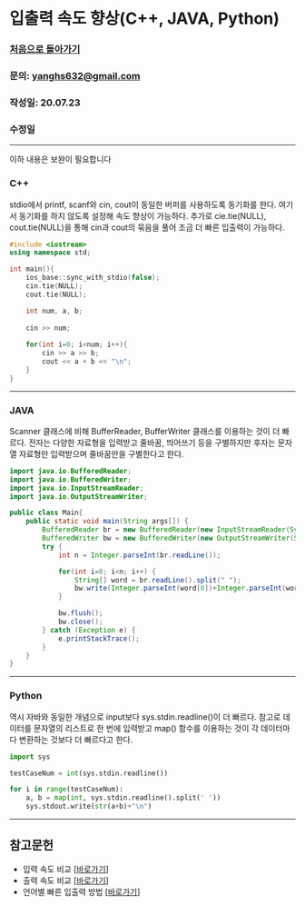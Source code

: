 # 입출력 속도 향상(C++, JAVA, Python)

### [처음으로 돌아가기](../README.md)
### 문의: yanghs632@gmail.com
### 작성일: 20.07.23
### 수정일

---

이하 내용은 보완이 필요합니다

### C++
stdio에서 printf, scanf와 cin, cout이 동일한 버퍼를 사용하도록 동기화를 한다. 여기서 동기화를 하지 않도록 설정해 속도 향상이 가능하다. 추가로 cie.tie(NULL), cout.tie(NULL)을 통해 cin과 cout의 묶음을 풀어 조금 더 빠른 입출력이 가능하다.
```cpp
#include <iostream>
using namespace std;

int main(){
	ios_base::sync_with_stdio(false);
	cin.tie(NULL);
	cout.tie(NULL);

    int num, a, b;
    
    cin >> num;
    
    for(int i=0; i<num; i++){
		cin >> a >> b;
		cout << a + b << "\n";
    }
}
```

---
### JAVA
Scanner 클래스에 비해 BufferReader, BufferWriter 클래스를 이용하는 것이 더 빠르다. 전자는 다양한 자료형을 입력받고 줄바꿈, 띄어쓰기 등을 구별하지만 후자는 문자열 자료형만 입력받으며 줄바꿈만을 구별한다고 한다.
```java
import java.io.BufferedReader;
import java.io.BufferedWriter;
import java.io.InputStreamReader;
import java.io.OutputStreamWriter;

public class Main{
    public static void main(String args[]) {
        BufferedReader br = new BufferedReader(new InputStreamReader(System.in));
        BufferedWriter bw = new BufferedWriter(new OutputStreamWriter(System.out));
        try {
            int n = Integer.parseInt(br.readLine());

            for(int i=0; i<n; i++) {
                String[] word = br.readLine().split(" ");
                bw.write(Integer.parseInt(word[0])+Integer.parseInt(word[1])+"\n");
            }

            bw.flush();
            bw.close();
        } catch (Exception e) {
            e.printStackTrace();
        }
    }
}
```

---
### Python
역시 자바와 동일한 개념으로 input보다 sys.stdin.readline()이 더 빠르다. 참고로 데이터를 문자열의 리스트로 한 번에 입력받고 map() 함수를 이용하는 것이 각 데이터마다 변환하는 것보다 더 빠르다고 한다.
```python
import sys

testCaseNum = int(sys.stdin.readline())

for i in range(testCaseNum):
    a, b = map(int, sys.stdin.readline().split(' '))
    sys.stdout.write(str(a+b)+"\n")
```

---
## 참고문헌
- 입력 속도 비교 [[바로가기](https://www.acmicpc.net/blog/view/56)]
- 출력 속도 비교 [[바로가기](https://www.acmicpc.net/blog/view/57)]
- 언어별 빠른 입출력 방법 [[바로가기](https://www.acmicpc.net/board/view/22716)]